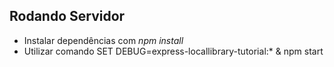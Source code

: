 ## Rodando Servidor 
- Instalar dependências com *npm install*
- Utilizar comando SET DEBUG=express-locallibrary-tutorial:* & npm start